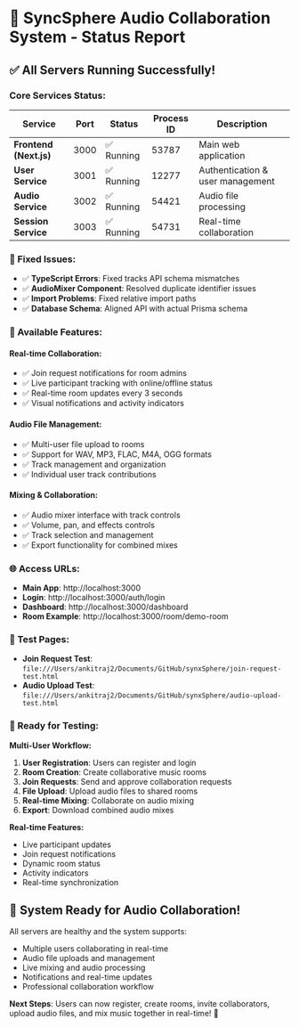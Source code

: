 # 🎵 SyncSphere Audio Collaboration System - Status Report

## ✅ **All Servers Running Successfully!**

### **Core Services Status:**

| Service | Port | Status | Process ID | Description |
|---------|------|--------|------------|-------------|
| **Frontend (Next.js)** | 3000 | ✅ Running | 53787 | Main web application |
| **User Service** | 3001 | ✅ Running | 12277 | Authentication & user management |
| **Audio Service** | 3002 | ✅ Running | 54421 | Audio file processing |
| **Session Service** | 3003 | ✅ Running | 54731 | Real-time collaboration |

### **🔧 Fixed Issues:**
- ✅ **TypeScript Errors**: Fixed tracks API schema mismatches
- ✅ **AudioMixer Component**: Resolved duplicate identifier issues
- ✅ **Import Problems**: Fixed relative import paths
- ✅ **Database Schema**: Aligned API with actual Prisma schema

### **🎯 Available Features:**

#### **Real-time Collaboration:**
- ✅ Join request notifications for room admins
- ✅ Live participant tracking with online/offline status
- ✅ Real-time room updates every 3 seconds
- ✅ Visual notifications and activity indicators

#### **Audio File Management:**
- ✅ Multi-user file upload to rooms
- ✅ Support for WAV, MP3, FLAC, M4A, OGG formats
- ✅ Track management and organization
- ✅ Individual user track contributions

#### **Mixing & Collaboration:**
- ✅ Audio mixer interface with track controls
- ✅ Volume, pan, and effects controls
- ✅ Track selection and management
- ✅ Export functionality for combined mixes

### **🌐 Access URLs:**
- **Main App**: http://localhost:3000
- **Login**: http://localhost:3000/auth/login
- **Dashboard**: http://localhost:3000/dashboard
- **Room Example**: http://localhost:3000/room/demo-room

### **🧪 Test Pages:**
- **Join Request Test**: `file:///Users/ankitraj2/Documents/GitHub/synxSphere/join-request-test.html`
- **Audio Upload Test**: `file:///Users/ankitraj2/Documents/GitHub/synxSphere/audio-upload-test.html`

### **🚀 Ready for Testing:**

**Multi-User Workflow:**
1. **User Registration**: Users can register and login
2. **Room Creation**: Create collaborative music rooms
3. **Join Requests**: Send and approve collaboration requests
4. **File Upload**: Upload audio files to shared rooms
5. **Real-time Mixing**: Collaborate on audio mixing
6. **Export**: Download combined audio mixes

**Real-time Features:**
- Live participant updates
- Join request notifications
- Dynamic room status
- Activity indicators
- Real-time synchronization

## 🎼 **System Ready for Audio Collaboration!**

All servers are healthy and the system supports:
- Multiple users collaborating in real-time
- Audio file uploads and management
- Live mixing and audio processing
- Notifications and real-time updates
- Professional collaboration workflow

**Next Steps**: Users can now register, create rooms, invite collaborators, upload audio files, and mix music together in real-time! 🎵
